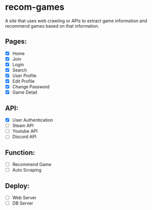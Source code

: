 # recom-games

A site that uses web crawling or APIs to extract game information and recommend games based on that information.

## Pages:

- [x] Home
- [x] Join
- [x] Login
- [x] Search
- [x] User Profile
- [x] Edit Profile
- [x] Change Password
- [x] Game Detail

## API:

- [x] User Authentication
- [ ] Steam API
- [ ] Youtube API
- [ ] Discord API

## Function:

- [ ] Recommend Game
- [ ] Auto Scraping

## Deploy:

- [ ] Web Server
- [ ] DB Server
